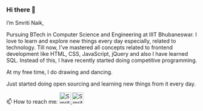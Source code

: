### Hi there 👋

I’m Smriti Naik,

Pursuing BTech in Computer Science and Engineering at IIIT Bhubaneswar. I love to learn and explore new things every day especially, related to technology. Till now, I've mastered all concepts related to frontend development like HTML, CSS, JavaScript, jQuery and also I have learned SQL. Instead of this, I have recently started doing competitive programming. 

At my free time, I do drawing and dancing. 

Just started doing open sourcing and learning new things from it every day.


📫 How to reach me: 
 <a href="https://www.linkedin.com/in/smriti-naik-a0067a1a5/">
  <img src="https://image.flaticon.com/icons/png/512/174/174857.png" alt="Smriti Naik's DEV Profile" height="30" width="30">
 </a>
<a href="https://dev.to/shruti1421">
  <img src="https://d2fltix0v2e0sb.cloudfront.net/dev-badge.svg" alt="Smriti Naik's DEV Profile" height="30" width="30">
</a>




